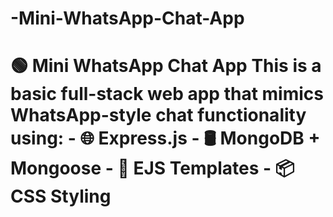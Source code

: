 # -Mini-WhatsApp-Chat-App
# 🟢 Mini WhatsApp Chat App  This is a basic full-stack web app that mimics WhatsApp-style chat functionality using:  - 🌐 Express.js - 🛢️ MongoDB + Mongoose - 🎨 EJS Templates - 📦 CSS Styling
